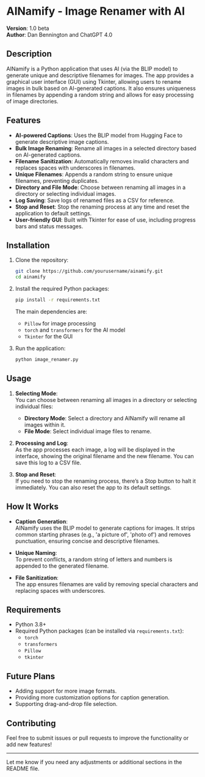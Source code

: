 # AINamify - Image Renamer with AI

**Version**: 1.0 beta  
**Author**: Dan Bennington and ChatGPT 4.0  

## Description

AINamify is a Python application that uses AI (via the BLIP model) to generate unique and descriptive filenames for images. The app provides a graphical user interface (GUI) using Tkinter, allowing users to rename images in bulk based on AI-generated captions. It also ensures uniqueness in filenames by appending a random string and allows for easy processing of image directories. 

## Features

- **AI-powered Captions**: Uses the BLIP model from Hugging Face to generate descriptive image captions.
- **Bulk Image Renaming**: Rename all images in a selected directory based on AI-generated captions.
- **Filename Sanitization**: Automatically removes invalid characters and replaces spaces with underscores in filenames.
- **Unique Filenames**: Appends a random string to ensure unique filenames, preventing duplicates.
- **Directory and File Mode**: Choose between renaming all images in a directory or selecting individual images.
- **Log Saving**: Save logs of renamed files as a CSV for reference.
- **Stop and Reset**: Stop the renaming process at any time and reset the application to default settings.
- **User-friendly GUI**: Built with Tkinter for ease of use, including progress bars and status messages.

## Installation

1. Clone the repository:
   ```bash
   git clone https://github.com/yourusername/ainamify.git
   cd ainamify
   ```

2. Install the required Python packages:
   ```bash
   pip install -r requirements.txt
   ```

   The main dependencies are:
   - `Pillow` for image processing
   - `torch` and `transformers` for the AI model
   - `Tkinter` for the GUI

3. Run the application:
   ```bash
   python image_renamer.py
   ```

## Usage

1. **Selecting Mode**:  
   You can choose between renaming all images in a directory or selecting individual files:
   - **Directory Mode**: Select a directory and AINamify will rename all images within it.
   - **File Mode**: Select individual image files to rename.

2. **Processing and Log**:  
   As the app processes each image, a log will be displayed in the interface, showing the original filename and the new filename. You can save this log to a CSV file.

3. **Stop and Reset**:  
   If you need to stop the renaming process, there’s a Stop button to halt it immediately. You can also reset the app to its default settings.

## How It Works

- **Caption Generation**:  
  AINamify uses the BLIP model to generate captions for images. It strips common starting phrases (e.g., 'a picture of', 'photo of') and removes punctuation, ensuring concise and descriptive filenames.
  
- **Unique Naming**:  
  To prevent conflicts, a random string of letters and numbers is appended to the generated filename.
  
- **File Sanitization**:  
  The app ensures filenames are valid by removing special characters and replacing spaces with underscores.

## Requirements

- Python 3.8+
- Required Python packages (can be installed via `requirements.txt`):
  - `torch`
  - `transformers`
  - `Pillow`
  - `tkinter`

## Future Plans

- Adding support for more image formats.
- Providing more customization options for caption generation.
- Supporting drag-and-drop file selection.

## Contributing

Feel free to submit issues or pull requests to improve the functionality or add new features!

---

Let me know if you need any adjustments or additional sections in the README file.

